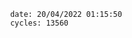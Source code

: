 

                date: 20/04/2022 01:15:50
                cycles: 13560

                         